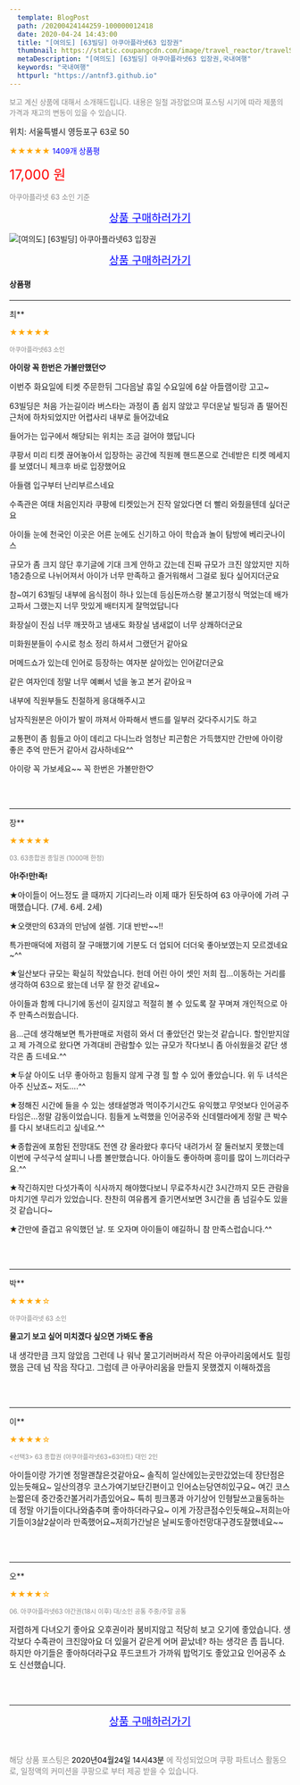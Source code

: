 ```yaml
---
  template: BlogPost
  path: /20200424144259-100000012418
  date: 2020-04-24 14:43:00
  title: "[여의도] [63빌딩] 아쿠아플라넷63 입장권"
  thumbnail: https://static.coupangcdn.com/image/travel_reactor/travelSeller/common/A00186371/dedbc242-68ff-49d6-954f-1cedbeebe354.jpg
  metaDescription: "[여의도] [63빌딩] 아쿠아플라넷63 입장권,국내여행"
  keywords: "국내여행"
  httpurl: "https://antnf3.github.io"
---
```

  
<span style="color: #888;font-size:0.8rem">보고 계신 상품에 대해서 소개해드립니다.
내용은 일절 과장없으며 포스팅 시기에 따라 제품의 가격과 재고의 변동이 있을 수 있습니다.</span>
  
<span style="font-size: 0.9rem;">위치: 서울특별시 영등포구 63로 50</span>
  
<span style="color: orange;">★★★★★</span> <span style="color: blue;font-size: 0.85rem;">1409개 상품평</span>
  
<span style="color: red;font-size: 1.5rem;">17,000 원</span>
  
<span style="color: #888;font-size:0.8rem">아쿠아플라넷 63 소인 기준</span>



<p align="center"><a href="http://me2.do/FEthuGHa" style="font-size: 1.2rem; color: blue;">상품 구매하러가기</a></p>

![[여의도] [63빌딩] 아쿠아플라넷63 입장권](https://image15.coupangcdn.com/image/travelSeller/common/A00186371/62dad5fc-06c4-4b89-9dad-7e6e72dcacef.jpg)

<p align="center"><a href="http://me2.do/FEthuGHa" style="font-size: 1.2rem; color: blue;">상품 구매하러가기</a></p>

#### 상품평
  
---
  
최**
    
<span style="color: orange;">★★★★★</span>
    
<span style="color: #888;font-size:0.7rem">아쿠아플라넷63 소인</span>
    
<span style="font-size:0.85rem">**아이랑 꼭 한번은 가볼만했던♡**</span>
    
<span style="font-size: 0.9rem;">이번주 화요일에 티켓 주문한뒤
그다음날  휴일 수요일에 6살 아들램이랑 고고~

63빌딩은  처음 가는길이라
버스타는 과정이 좀 쉽지 않았고
무더운날  빌딩과 좀
떨어진 근처에 하차되었지만
어렵사리 내부로 들어갔네요

들어가는 입구에서 해당되는 위치는
조금 걸어야 했답니다

쿠팡서 미리 티켓 끊어놓아서
입장하는 공간에 직원께 핸드폰으로
건네받은 티켓 메세지를 보였더니
체크후 바로 입장했어요

아들램 입구부터 난리부르스네요

수족관은 여태 처음인지라
쿠팡에 티켓있는거 진작  알았다면
더 빨리  와줬을텐데 싶더군요

아이들 눈에 천국인 이곳은 
어른 눈에도 신기하고
아이 학습과 놀이 탐방에 베리굿나이스

규모가 좀  크지 않단 후기글에 기대 크게
안하고 갔는데 진짜 규모가 크진 않았지만
지하1층2층으로 나뉘어져서 
아이가 너무 만족하고 즐거워해서
그걸로 됬다 싶어지더군요



참~여기 63빌딩 내부에 음식점이 하나
있는데 등심돈까스랑 불고기정식 먹었는데
배가 고파서 그랬는지 너무 맛있게 배터지게
잘먹었답니다

화장실이 진심 너무 깨끗하고 냄새도 화장실
냄새없이 너무 상쾌하더군요

미화원분들이 수시로 청소 정리 하셔서
그랬던거 같아요

머메드쇼가 있는데 인어로 등장하는 여자분
살아있는 인어같더군요

같은 여자인데 정말 너무 예뻐서 넋을 놓고
본거 같아요ㅋ

내부에 직원부들도 친절하게 응대해주시고

남자직원분은 아이가 발이 까져서 아파해서
밴드를 일부러 갖다주시기도 하고

교통편이 좀 힘들고 아이 데리고 다니느라
엄청난 피곤함은 가득했지만
간만에 아이랑 좋은 추억 만든거 같아서
감사하네요^^

아이랑 꼭 가보세요~~
꼭 한번은 가볼만한♡</span>
    
<br>
<br>

---
  
장**
    
<span style="color: orange;">★★★★★</span>
    
<span style="color: #888;font-size:0.7rem">03. 63종합권 종일권 (1000매 한정)  </span>
    
<span style="font-size:0.85rem">**아!주!만!족!**</span>
    
<span style="font-size: 0.9rem;">★아이들이 어느정도 클 때까지 기다리느라 이제 때가 된듯하여 63 아쿠아에 가려 구매했습니다.
(7세. 6세. 2세)

★오랫만의 63과의 만남에 설렘. 기대 반반~~!!

특가판매덕에 저렴히 잘 구매했기에 기분도 더 업되어
더더욱 좋아보였는지 모르겠네요~^^

★일산보다 규모는 확실히 작았습니다.
헌데 어린 아이 셋인 저희 집...이동하는 거리를 생각하여 63으로 왔는데 너무 잘 한것 같네요~

아이들과 함께 다니기에 동선이 길지않고 적절히 볼 수 있도록 잘 꾸며져 개인적으로 아주 만족스러웠습니다.

음...근데 생각해보면 특가판매로 저렴히 와서 더 좋았던건 맞는것 같습니다. 할인받지않고 제 가격으로 왔다면 가격대비 관람할수 있는 규모가 작다보니 좀 아쉬웠을것 같단 생각은 좀 드네요.^^

★두살 아이도 너무 좋아하고 힘들지 않게 구경 힐
할 수 있어 좋았습니다. 위 두 녀석은 아주 신났죠~ 저도....^^

★정해진 시간에 들을 수 있는 생태설명과 먹이주기시간도 유익했고 무엇보다 인어공주타임은...정말 감동이었습니다.
힘들게 노력했을 인어공주와 신데렐라에게 정말 큰 박수를 다시 보내드리고 싶네요.^^

★종합권에 포함된 전망대도 전엔 걍 올라왔다 후다닥 내려가서 잘 둘러보지 못했는데 이번에 구석구석 살피니 나름 볼만했습니다. 아이들도 좋아하며 흥미를 많이 느끼더라구요.^^

★작긴하지만 다섯가족이 식사까지 해야했다보니 무료주차시간 3시간까지 모든 관람을 마치기엔 무리가 있었습니다. 찬찬히 여유롭게 즐기면서보면 3시간을 좀 넘길수도 있을것 같습니다~

★간만에 즐겁고 유익했던 날.
또 오자며 아이들이 얘길하니 참 만족스럽습니다.^^</span>
    
<br>
<br>

---
  
박**
    
<span style="color: orange;">★★★★☆</span>
    
<span style="color: #888;font-size:0.7rem">아쿠아플라넷 63 소인</span>
    
<span style="font-size:0.85rem">**물고기 보고 싶어 미치겠다 싶으면 가봐도 좋음**</span>
    
<span style="font-size: 0.9rem;">내 생각만큼 크지 않았음 그런데 나 워낙 물고기러버라서 작은 아쿠아리움에서도 힐링했음 근데 넘 작음 작다고. 그럼데 큰 아쿠아리움을 만들지 못했겠지 이해하겠음</span>
    
<br>
<br>

---
  
이**
    
<span style="color: orange;">★★★★☆</span>
    
<span style="color: #888;font-size:0.7rem"><선택3> 63 종합권 (아쿠아플라넷63+63아트) 대인 2인</span>
    

    
<span style="font-size: 0.9rem;">아이들이랑 가기엔 정말괜찮은것같아요~
솔직히 일산에있는곳만갔었는데 장단점은있는듯해요~
일산의경우 코스가여기보단긴편이고 인어쇼는당연히있구요~
여긴 코스는짧은데 중간중간볼거리가좀있어요~
특히 핑크퐁과 아기상어 인형탈쓰고율동하는데 정말 아기들이다나와춤추며 좋아하더라구요~ 이게 가장큰점수인듯해요~저희는아기들이3살2살이라 만족했어요~저희가간날은 날씨도좋아전망대구경도잘했네요~~</span>
    
<br>
<br>

---
  
오**
    
<span style="color: orange;">★★★★☆</span>
    
<span style="color: #888;font-size:0.7rem">06. 아쿠아플라넷63 야간권(18시 이후) 대/소인 공통 주중/주말 공통 </span>
    

    
<span style="font-size: 0.9rem;">저렴하게 다녀오기 좋아요
오후권이라 붐비지않고 적당히 보고 오기에 좋았습니다.
생각보다 수족관이 크진않아요
더 있을거 같은게 어머 끝났네? 하는 생각은 좀 듭니다.
하지만 아기들은 좋아하더라구요
푸드코트가 가까워 밥먹기도 좋았고요
인어공주 쇼도 신선했습니다.</span>
    
<br>
<br>


  
---
  
<p align="center"><a href="http://me2.do/FEthuGHa" style="font-size: 1.2rem; color: blue;">상품 구매하러가기</a></p>
  
<br>
  
<span style="font-size: 0.85rem; color: #888;">해당 상품 포스팅은 <span style="color: #000;"> 2020년04월24일 14시43분 </span> 에 작성되었으며 쿠팡 파트너스 활동으로, 일정액의 커미션을 쿠팡으로 부터 제공 받을 수 있습니다.</span>